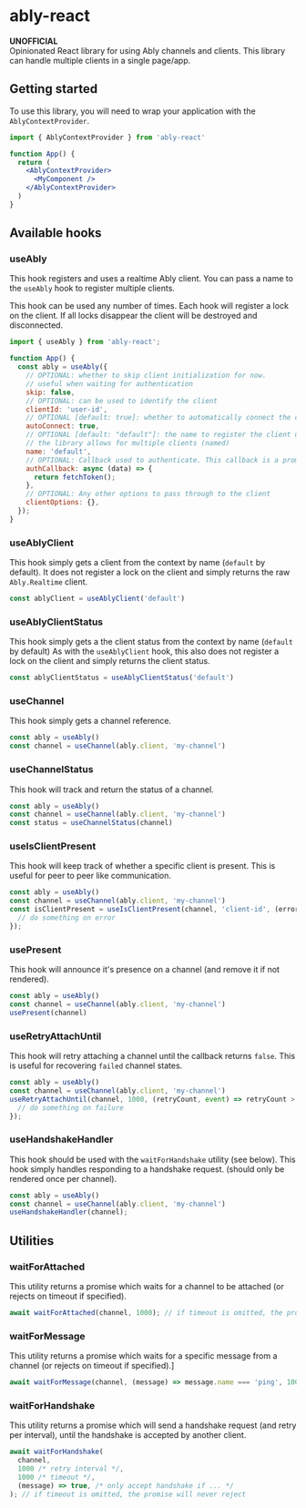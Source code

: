 # ably-react
**UNOFFICIAL**  
Opinionated React library for using Ably channels and clients.
This library can handle multiple clients in a single page/app.

## Getting started
To use this library, you will need to wrap your application with the `AblyContextProvider`.

```jsx
import { AblyContextProvider } from 'ably-react'

function App() {
  return (
    <AblyContextProvider>
      <MyComponent />
    </AblyContextProvider>
  )
}
```

## Available hooks
### useAbly
This hook registers and uses a realtime Ably client.
You can pass a name to the `useAbly` hook to register multiple clients.

This hook can be used any number of times. Each hook will register a lock on the client.
If all locks disappear the client will be destroyed and disconnected.

```jsx
import { useAbly } from 'ably-react';

function App() {
  const ably = useAbly({
    // OPTIONAL: whether to skip client initialization for now.
    // useful when waiting for authentication
    skip: false,
    // OPTIONAL: can be used to identify the client
    clientId: 'user-id',
    // OPTIONAL [default: true]: whether to automatically connect the client
    autoConnect: true,
    // OPTIONAL [default: "default"]: the name to register the client under
    // the library allows for multiple clients (named)
    name: 'default',
    // OPTIONAL: Callback used to authenticate. This callback is a promise as opposed.
    authCallback: async (data) => {
      return fetchToken();
    },
    // OPTIONAL: Any other options to pass through to the client
    clientOptions: {},
  });
}
```

### useAblyClient
This hook simply gets a client from the context by name (`default` by default).
It does not register a lock on the client and simply returns the raw `Ably.Realtime` client.

```js
const ablyClient = useAblyClient('default')
```

### useAblyClientStatus
This hook simply gets a the client status from the context by name (`default` by default)
As with the `useAblyClient` hook, this also does not register a lock on the client and simply returns the client status.

```js
const ablyClientStatus = useAblyClientStatus('default')
```

### useChannel
This hook simply gets a channel reference.

```js
const ably = useAbly()
const channel = useChannel(ably.client, 'my-channel')
```

### useChannelStatus
This hook will track and return the status of a channel.

```js
const ably = useAbly()
const channel = useChannel(ably.client, 'my-channel')
const status = useChannelStatus(channel)
```

### useIsClientPresent
This hook will keep track of whether a specific client is present. This is useful for peer to peer like communication.

```js
const ably = useAbly()
const channel = useChannel(ably.client, 'my-channel')
const isClientPresent = useIsClientPresent(channel, 'client-id', (error) => {
  // do something on error
});
```

### usePresent
This hook will announce it's presence on a channel (and remove it if not rendered).

```js
const ably = useAbly()
const channel = useChannel(ably.client, 'my-channel')
usePresent(channel)
```

### useRetryAttachUntil
This hook will retry attaching a channel until the callback returns `false`.
This is useful for recovering `failed` channel states.

```js
const ably = useAbly()
const channel = useChannel(ably.client, 'my-channel')
useRetryAttachUntil(channel, 1000, (retryCount, event) => retryCount > 3, (event) => {
  // do something on failure
});
```

### useHandshakeHandler
This hook should be used with the `waitForHandshake` utility (see below). This hook simply handles responding to a handshake request. (should only be rendered once per channel).

```js
const ably = useAbly()
const channel = useChannel(ably.client, 'my-channel')
useHandshakeHandler(channel);
```

## Utilities
### waitForAttached
This utility returns a promise which waits for a channel to be attached (or rejects on timeout if specified).

```js
await waitForAttached(channel, 1000); // if timeout is omitted, the promise will never reject
```

### waitForMessage
This utility returns a promise which waits for a specific message from a channel (or rejects on timeout if specified).]

```js
await waitForMessage(channel, (message) => message.name === 'ping', 1000); // if timeout is omitted, the promise will never reject
```

### waitForHandshake
This utility returns a promise which will send a handshake request (and retry per interval), until the handshake is accepted by another client.

```js
await waitForHandshake(
  channel,
  1000 /* retry interval */,
  1000 /* timeout */,
  (message) => true, /* only accept handshake if ... */
); // if timeout is omitted, the promise will never reject
```
